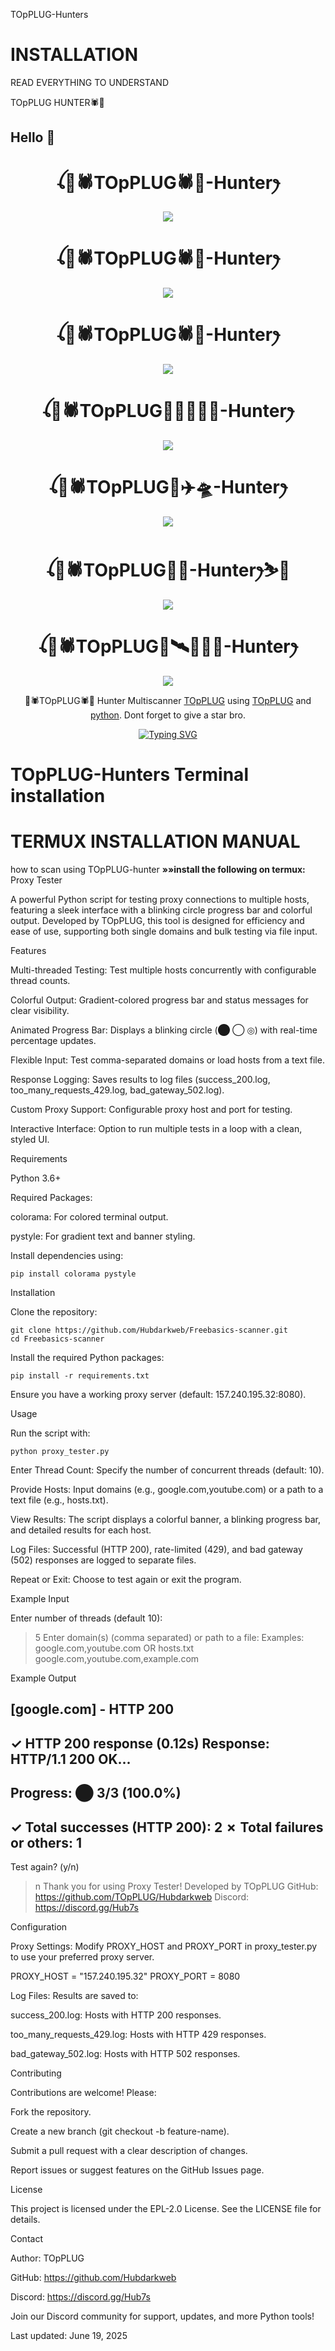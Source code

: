 TOpPLUG-Hunters
# **INSTALLATION**
READ EVERYTHING TO UNDERSTAND 

TOpPLUG HUNTER🕷🐼
   ## Hello 👋

<h1 align="center">ꪶ🐼🕷TOpPLUG🕷🐼-Hunterꫂ<br></h1>
<p align="center">
<img src="https://i.imgur.com/Gw7jtD0.jpeg, https://i.imgur.com/nB8i4tq.jpeg" />
</p>
<h1 align="center">ꪶ🐼🕷TOpPLUG🕷🐼-Hunterꫂ<br></h1>
<p align="center">
<img src="https://i.imgur.com/or4X9rl.jpeg,https://i.imgur.com/hoRK15o.jpeg" />
</p>
<h1 align="center">ꪶ🐼🕷TOpPLUG🕷🐼-Hunterꫂ<br></h1>
<p align="center">
<img src="https://i.imgur.com/tqP6Vsl.jpeg, https://i.imgur.com/Sfzusgg.jpeg" />
</p>
<h1 align="center">ꪶ🐼🕷TOpPLUG🔫🗽🏴‍☠️🎳-Hunterꫂ<br></h1>
<p align="center">
<img src="https://i.imgur.com/nB8i4tq.jpeg" />
</p>
<h1 align="center">ꪶ🐼🕷TOpPLUG🥷✈️🛸-Hunterꫂ<br></h1>
<p align="center">
<img src="https://i.imgur.com/hoRK15o.jpeg" />
</p>
<h1 align="center">ꪶ🐼🕷TOpPLUG🧑‍💻-Hunterꫂ⛷️🛫<br></h1>
<p align="center">
<img src="https://i.imgur.com/tqP6Vsl.jpeg, https://i.imgur.com/Sfzusgg.jpeg" />
</p>
<h1 align="center">ꪶ🐼🕷TOpPLUG🤿🛰️📡🧑‍💻-Hunterꫂ<br></h1>
<p align="center">
<img src="https://i.imgur.com/Sfzusgg.jpeg" />
</p>
<p align="center">
🐼🕷TOpPLUG🕷🐼 Hunter Multiscanner <a href="https://github.com/Hubdarkweb" target="_blank">TOpPLUG</a> using <a href="https://github.com" target="_blank">TOpPLUG</a> and <a href="https://github.com/python" target="_blank">python</a>. Dont forget to give a star bro.
</p>
<p align="center">
  <a href="https://git.io/typing-svg"><img src="https://readme-typing-svg.demolab.com?font=EB+Garamond&weight=800&size=28&duration=4000&pause=1000&random=false&width=435&lines=+_____🐼🕷TOpPLUG🕷🐼_____;HOST+UNLIMITED+x+HUNTER+BOT;DEVELOPED+BY+🐼🕷TOpPLUG🕷🐼;REALESE+DATE+4%2F9%2F2024." alt="Typing SVG" /></a>
</p>

# TOpPLUG-Hunters Terminal installation 
# TERMUX INSTALLATION MANUAL 
how to scan using TOpPLUG-hunter
**»»install the following on termux:**
Proxy Tester



A powerful Python script for testing proxy connections to multiple hosts, featuring a sleek interface with a blinking circle progress bar and colorful output. Developed by TOpPLUG, this tool is designed for efficiency and ease of use, supporting both single domains and bulk testing via file input.

Features





Multi-threaded Testing: Test multiple hosts concurrently with configurable thread counts.



Colorful Output: Gradient-colored progress bar and status messages for clear visibility.



Animated Progress Bar: Displays a blinking circle (⬤ ◯ ◎) with real-time percentage updates.



Flexible Input: Test comma-separated domains or load hosts from a text file.



Response Logging: Saves results to log files (success_200.log, too_many_requests_429.log, bad_gateway_502.log).



Custom Proxy Support: Configurable proxy host and port for testing.



Interactive Interface: Option to run multiple tests in a loop with a clean, styled UI.

Requirements





Python 3.6+



Required Packages:





colorama: For colored terminal output.



pystyle: For gradient text and banner styling.

Install dependencies using:
````
pip install colorama pystyle
````
Installation





Clone the repository:
````
git clone https://github.com/Hubdarkweb/Freebasics-scanner.git
cd Freebasics-scanner 

````

Install the required Python packages:
````
pip install -r requirements.txt
````


Ensure you have a working proxy server (default: 157.240.195.32:8080).

Usage

Run the script with:
````
python proxy_tester.py

````



Enter Thread Count: Specify the number of concurrent threads (default: 10).



Provide Hosts: Input domains (e.g., google.com,youtube.com) or a path to a text file (e.g., hosts.txt).



View Results: The script displays a colorful banner, a blinking progress bar, and detailed results for each host.



Log Files: Successful (HTTP 200), rate-limited (429), and bad gateway (502) responses are logged to separate files.



Repeat or Exit: Choose to test again or exit the program.

Example Input

Enter number of threads (default 10):
> 5
Enter domain(s) (comma separated) or path to a file:
Examples: google.com,youtube.com OR hosts.txt
> google.com,youtube.com,example.com

Example Output

[google.com] - HTTP 200
-----------------------------------------------------------------
✓ HTTP 200 response (0.12s)
Response: HTTP/1.1 200 OK...
-----------------------------------------------------------------
Progress: ⬤ 3/3 (100.0%)
-----------------------------------------------------------------
✓ Total successes (HTTP 200): 2
✗ Total failures or others: 1
-----------------------------------------------------------------
Test again? (y/n)
> n
Thank you for using Proxy Tester!
Developed by TOpPLUG
GitHub: https://github.com/TOpPLUG/Hubdarkweb
Discord: https://discord.gg/Hub7s

Configuration





Proxy Settings: Modify PROXY_HOST and PROXY_PORT in proxy_tester.py to use your preferred proxy server.

PROXY_HOST = "157.240.195.32"
PROXY_PORT = 8080



Log Files: Results are saved to:





success_200.log: Hosts with HTTP 200 responses.



too_many_requests_429.log: Hosts with HTTP 429 responses.



bad_gateway_502.log: Hosts with HTTP 502 responses.

Contributing

Contributions are welcome! Please:





Fork the repository.



Create a new branch (git checkout -b feature-name).



Submit a pull request with a clear description of changes.

Report issues or suggest features on the GitHub Issues page.

License

This project is licensed under the EPL-2.0 License. See the LICENSE file for details.

Contact





Author: TOpPLUG



GitHub: https://github.com/Hubdarkweb



Discord: https://discord.gg/Hub7s

Join our Discord community for support, updates, and more Python tools!



Last updated: June 19, 2025
